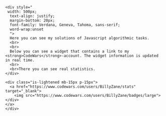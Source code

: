 <!DOCTYPE html>
<html lang="en">
  <head>
    <meta charset="UTF-8">
    <meta name="viewport" content="width=device-width, initial-scale=1.0">
  </head>
  <style>
  </style>
  <body>

    <div style="
     width: 500px;
      text-align: justify;
      margin-bottom: 20px;
      font-family: Verdana, Geneva, Tahoma, sans-serif;
      word-wrap:unset
      ">
      Here you can see my solutions of Javascript algorithmic tasks.
      <br>
      <br>
      Below you can see a widget that contains a link to my <strong>CodeWars</strong>-account. The widget information is updated in real time. 
      <br>
      <br>There you can see real statistics.
    </div>

    <div class="is-lightened mb-15px p-15px">
      <a href="https://www.codewars.com/users/BillyZane/stats" target="_blank">
        <img src="https://www.codewars.com/users/BillyZane/badges/large">
    </div>
    </a>
    </div>

  </body>
</html>
